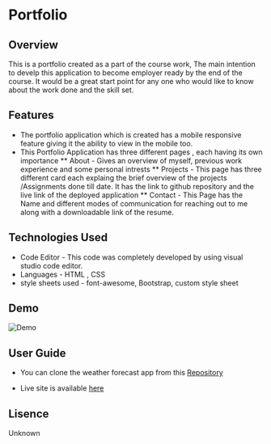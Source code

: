 
# Portfolio

## Overview

This is a portfolio created as a part of the course work, The main intention to develp this application to become employer ready by the end of the course. It would be a great start point for any one who would like to know about the work done and the skill set.

## Features

* The portfolio application which is created has a mobile responsive feature giving it the ability to view in the mobile too.
* This Portfolio Application has three different pages , each having its own importance
  ** About - Gives an overview of myself, previous work experience and some personal intrests
  ** Projects - This page has three different card each explaing the brief overview of the projects /Assignments done till date. It has the link to github repository and the live link of the deployed application
  ** Contact - This Page has the Name and different modes of communication for reaching out to me along with a downloadable link of the resume.

## Technologies Used
* Code Editor - This code was completely developed by using visual studio code editor.
* Languages - HTML , CSS
* style sheets used - font-awesome, Bootstrap, custom style sheet

## Demo

![Demo](/assets/portfolio.gif)


## User Guide

* You can clone the weather forecast app from this [Repository](https://github.com/anurav18/Portfolio)

* Live site is available [here](https://anurav18.github.io/Portfolio/)


## Lisence

Unknown
